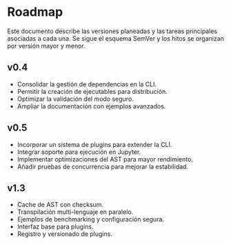 # Roadmap

Este documento describe las versiones planeadas y las tareas principales asociadas a cada una. Se sigue el esquema SemVer y los hitos se organizan por versión mayor y menor.

## v0.4
- Consolidar la gestión de dependencias en la CLI.
- Permitir la creación de ejecutables para distribución.
- Optimizar la validación del modo seguro.
- Ampliar la documentación con ejemplos avanzados.

## v0.5
- Incorporar un sistema de plugins para extender la CLI.
- Integrar soporte para ejecución en Jupyter.
- Implementar optimizaciones del AST para mayor rendimiento.
- Añadir pruebas de concurrencia para mejorar la estabilidad.

## v1.3
- Cache de AST con checksum.
- Transpilación multi-lenguaje en paralelo.
- Ejemplos de benchmarking y configuración segura.
- Interfaz base para plugins.
- Registro y versionado de plugins.
